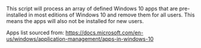 This script will process an array of defined Windows 10 apps that are pre-installed in most editions of Windows 10 and remove them for all users. This means the apps will also not be installed for new users.

Apps list sourced from: https://docs.microsoft.com/en-us/windows/application-management/apps-in-windows-10

